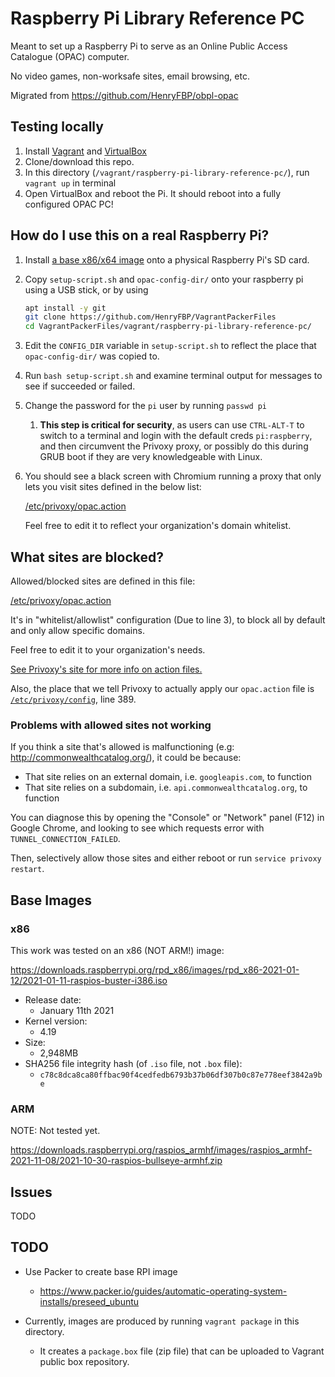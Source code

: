 # Raspberry Pi Library Reference PC

Meant to set up a Raspberry Pi to serve as an Online Public Access Catalogue (OPAC) computer.

No video games, non-worksafe sites, email browsing, etc.

Migrated from <https://github.com/HenryFBP/obpl-opac>

## Testing locally

1.  Install [Vagrant](https://vagrantup.com/) and [VirtualBox](https://www.virtualbox.org/)
2.  Clone/download this repo.
3.  In this directory (`/vagrant/raspberry-pi-library-reference-pc/`), run `vagrant up` in terminal
4.  Open VirtualBox and reboot the Pi. It should reboot into a fully configured OPAC PC!


## How do I use this on a real Raspberry Pi?

1.  Install [a base x86/x64 image](https://www.raspberrypi.com/software/) onto a physical Raspberry Pi's SD card.
2.  Copy `setup-script.sh` and `opac-config-dir/` onto your raspberry pi using a USB stick, or by using 
    
    ```bash
    apt install -y git
    git clone https://github.com/HenryFBP/VagrantPackerFiles
    cd VagrantPackerFiles/vagrant/raspberry-pi-library-reference-pc/
    ```
    
3.  Edit the `CONFIG_DIR` variable in `setup-script.sh` to reflect the place that `opac-config-dir/` was copied to.
4.  Run `bash setup-script.sh` and examine terminal output for messages to see if succeeded or failed.
5.  Change the password for the `pi` user by running `passwd pi`
    1.  **This step is critical for security**, as users can use `CTRL-ALT-T` to switch to a terminal and login with the default creds `pi:raspberry`, and then circumvent the Privoxy proxy, or possibly do this during GRUB boot if they are very knowledgeable with Linux.

6.  You should see a black screen with Chromium running a proxy that only lets you visit sites defined in the below list:

    [/etc/privoxy/opac.action](./opac-config-dir/etc/privoxy/opac.action)

    Feel free to edit it to reflect your organization's domain whitelist.

## What sites are blocked?

Allowed/blocked sites are defined in this file:

[/etc/privoxy/opac.action](./opac-config-dir/etc/privoxy/opac.action)

It's in "whitelist/allowlist" configuration (Due to line 3), to block all by default and only allow specific domains. 

Feel free to edit it to your organization's needs.

[See Privoxy's site for more info on action files.](https://www.privoxy.org/user-manual/actions-file.html)

Also, the place that we tell Privoxy to actually apply our `opac.action` file is [`/etc/privoxy/config`](/vagrant/raspberry-pi-library-reference-pc/opac-config-dir/etc/privoxy/config#L389), line 389.

### Problems with allowed sites not working

If you think a site that's allowed is malfunctioning (e.g: <http://commonwealthcatalog.org/>), it could be because:

-   That site relies on an external domain, i.e. `googleapis.com`, to function
-   That site relies on a subdomain, i.e. `api.commonwealthcatalog.org`, to function

You can diagnose this by opening the "Console" or "Network" panel (F12) in Google Chrome, and looking to see which requests error with `TUNNEL_CONNECTION_FAILED`.

Then, selectively allow those sites and either reboot or run `service privoxy restart`.

## Base Images

### x86

This work was tested on an x86 (NOT ARM!) image:

<https://downloads.raspberrypi.org/rpd_x86/images/rpd_x86-2021-01-12/2021-01-11-raspios-buster-i386.iso>

-   Release date: 
    -   January 11th 2021
-   Kernel version:
    -   4.19
-   Size:
    -   2,948MB
-   SHA256 file integrity hash (of `.iso` file, not `.box` file): 
    -   `c78c8dca8ca80ffbac90f4cedfedb6793b37b06df307b0c87e778eef3842a9be`

### ARM

NOTE: Not tested yet.

https://downloads.raspberrypi.org/raspios_armhf/images/raspios_armhf-2021-11-08/2021-10-30-raspios-bullseye-armhf.zip

## Issues

TODO

## TODO

-   Use Packer to create base RPI image
    -   https://www.packer.io/guides/automatic-operating-system-installs/preseed_ubuntu

-   Currently, images are produced by running `vagrant package` in this directory.
    -   It creates a `package.box` file (zip file) that can be uploaded to Vagrant public box repository.
